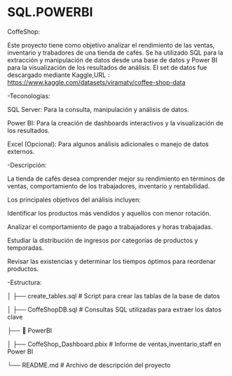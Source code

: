 # SQL.POWERBI

CoffeShop:

Este proyecto tiene como objetivo analizar el rendimiento de las ventas, inventario y trabadores de una tienda de cafés. Se ha utilizado SQL para la extracción y manipulación de datos desde una base de datos y Power BI para la visualización de los resultados de análisis.
El set de datos fue descargado mediante Kaggle,URL : https://www.kaggle.com/datasets/viramatv/coffee-shop-data

-Teconologías:

SQL Server: Para la consulta, manipulación y análisis de datos.


Power BI: Para la creación de dashboards interactivos y la visualización de los resultados.


Excel (Opcional): Para algunos análisis adicionales o manejo de datos externos.



-Descripción:

La tienda de cafés desea comprender mejor su rendimiento en términos de ventas, comportamiento de los trabajadores, inventario y rentabilidad.

Los principales objetivos del análisis incluyen:


Identificar los productos más vendidos y aquellos con menor rotación.


Analizar el comportamiento de pago a trabajadores y horas trabajadas.


Estudiar la distribución de ingresos por categorías de productos y temporadas.


Revisar las existencias y determinar los tiempos óptimos para reordenar productos.


-Estructura:


│   ├── create_tables.sql      # Script para crear las tablas de la base de datos


│   ├── CoffeShopDB.sql            # Consultas SQL utilizadas para extraer los datos clave



├── 📁 PowerBI


│   ├── CoffeShop_Dashboard.pbix   # Informe de ventas,inventario,staff en Power BI




└── README.md                  # Archivo de descripción del proyecto




